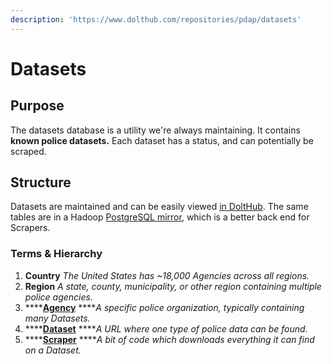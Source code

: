 ```yaml
---
description: 'https://www.dolthub.com/repositories/pdap/datasets'
---
```


# Datasets

## Purpose

The datasets database is a utility we're always maintaining. It contains **known police datasets.** Each dataset has a status, and can potentially be scraped.

## Structure

Datasets are maintained and can be easily viewed [in DoltHub](https://www.dolthub.com/repositories/pdap/datasets). The same tables are in a Hadoop [PostgreSQL mirror](../../activities/data-collection/hadoop-datasets-mirror.md), which is a better back end for Scrapers. 

### Terms & Hierarchy

1. **Country** _The United States has ~18,000 Agencies across all regions._
2. **Region** _A state, county, municipality, or other region containing multiple police agencies._
3. \*\*\*\*[**Agency**](https://www.dolthub.com/repositories/pdap/datasets/data/master/agencies) ****_A specific police organization, typically containing many Datasets._
4. \*\*\*\*[**Dataset**](https://www.dolthub.com/repositories/pdap/datasets/data/master/datasets) ****_A URL where one type of police data can be found._
5. \*\*\*\*[**Scraper**](https://github.com/Police-Data-Accessibility-Project/PDAP-Scrapers) ****_A bit of code which downloads everything it can find on a Dataset._


